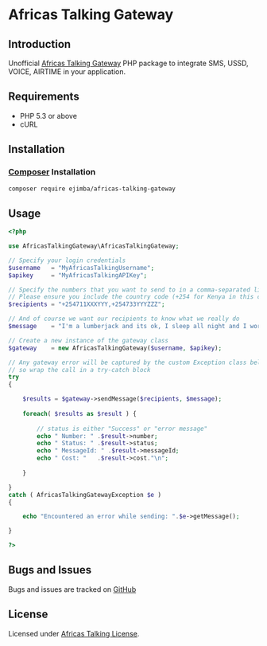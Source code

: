 Africas Talking Gateway
=======================

## Introduction

Unofficial [Africas Talking Gateway](https://www.africastalking.com/) PHP package to integrate SMS, USSD, VOICE, AIRTIME in your application.

## Requirements

- PHP 5.3 or above
- cURL

## Installation

### [Composer](http://getcomposer.org/) Installation

```bash
composer require ejimba/africas-talking-gateway
```

## Usage

```php
<?php

use AfricasTalkingGateway\AfricasTalkingGateway;

// Specify your login credentials
$username   = "MyAfricasTalkingUsername";
$apikey     = "MyAfricasTalkingAPIKey";

// Specify the numbers that you want to send to in a comma-separated list
// Please ensure you include the country code (+254 for Kenya in this case)
$recipients = "+254711XXXYYY,+254733YYYZZZ";

// And of course we want our recipients to know what we really do
$message    = "I'm a lumberjack and its ok, I sleep all night and I work all day";

// Create a new instance of the gateway class
$gateway    = new AfricasTalkingGateway($username, $apikey);

// Any gateway error will be captured by the custom Exception class below, 
// so wrap the call in a try-catch block
try 
{

    $results = $gateway->sendMessage($recipients, $message);
            
    foreach( $results as $result ) {
    
        // status is either "Success" or "error message"
        echo " Number: " .$result->number;
        echo " Status: " .$result->status;
        echo " MessageId: " .$result->messageId;
        echo " Cost: "   .$result->cost."\n";
    
    }

}
catch ( AfricasTalkingGatewayException $e )
{

    echo "Encountered an error while sending: ".$e->getMessage();

}

?>
```

## Bugs and Issues

Bugs and issues are tracked on [GitHub](https://github.com/ejimba/africas-talking-gateway/issues)

## License

Licensed under [Africas Talking License](LICENSE).